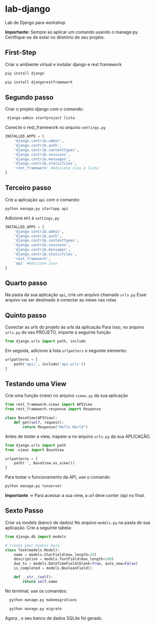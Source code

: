 # lab-django
Lab de Django para workshop 

**Importante:** Sempre ao aplicar um comando usando o manage.py. Certifique-se de estar no diretório do seu projeto.
## First-Step 
Criar o ambiente virtual e instalar django e rest framework
```bash
pip install django
```
```bash
pip install djangorestframework
```

## Segundo passo
Criar o projeto django com o comando:
```bash
 django-admin startproject lista
```
Conecte o rest_framework no arquivo `settings.py`

```python
INSTALLED_APPS = [
    'django.contrib.admin',
    'django.contrib.auth',
    'django.contrib.contenttypes',
    'django.contrib.sessions',
    'django.contrib.messages',
    'django.contrib.staticfiles',
    'rest_framework' #Adicione isso à lista
]
```

## Terceiro passo
Crie a aplicação `api` com o comando:
```bash
python manage.py startapp api
```
Adicione `API` à `settings.py`
```python
INSTALLED_APPS = [
    'django.contrib.admin',
    'django.contrib.auth',
    'django.contrib.contenttypes',
    'django.contrib.sessions',
    'django.contrib.messages',
    'django.contrib.staticfiles',
    'rest_framework',
    'api' #Adicione isso
]
```

## Quarto passo 
Na pasta da sua aplicação `api`, crie um arquivo chamado `urls.py`
Esse arquivo vai ser destinado à conectar as views nas rotas

## Quinto passo
Conectar as urls do projeto às urls da aplicação 
Para isso, no arquivo `urls.py` do seu PROJETO, importe a seguinte função
```python
from django.urls import path, include
```
Em seguida, adicione à lista `urlpatters` o seguinte elemento:
```python
urlpatterns = [
    path('api/', include('api.urls'))
]
```

## Testando uma View
Crie uma função (view) no arquivo `views.py` da sua aplicação
```python
from rest_framework.views import APIView
from rest_framework.response import Response

class BaseView(APIView):
    def get(self, request):
        return Response("Hello World")
```

Antes de tester a view, mapeie-a no arquivo `urls.py` da sua APLICAÇÃO.
```python
from django.urls import path
from .views import BaseView

urlpatterns = [
    path('', BaseView.as_view())
]

```

Para testar o funcionamento da API, use o comando:
```bash
python manage.py runserver
```
**Importante** -> Para acessar a sua view, a url deve conter /api no final. 

## Sexto Passo
Criar os models (banco de dados) 
No arquivo `models.py` na pasta de sua aplicação. Crie a seguinte tabela: 
```python
from django.db import models

# Create your models here
class Task(models.Model):
    name = models.CharField(max_length=20)
    description = models.TextField(max_length=100)
    due_to = models.DateTimeField(blank=True, auto_now=False)
    is_completed = models.BooleanField()

    def __str__(self):
        return self.name

```
No terminal, use os comandos:
```bash
  python manage.py makemigrations
```
```bash
  python manage.py migrate
```
Agora , o seu banco de dados SQLite foi gerado.

